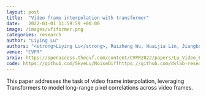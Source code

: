 ```yaml
---
layout: post
title:  "Video frame interpolation with transformer"
date:   2022-01-01 11:59:59 +00:00
image: /images/vfiformer.png
categories: research
author: "Liying Lu"
authors: "<strong>Liying Lu</strong>, Ruizheng Wu, Huaijia Lin, Jiangbo Lu, Jiaya Jia"
venue: "CVPR"
arxiv: https://openaccess.thecvf.com/content/CVPR2022/papers/Lu_Video_Frame_Interpolation_With_Transformer_CVPR_2022_paper.pdf
code: https://github.com/SkyeLu/NoiseDiffhttps://github.com/dvlab-research/VFIformer
---
```

This paper addresses the task of video frame interpolation, leveraging Transformers to model long-range pixel correlations across video frames.